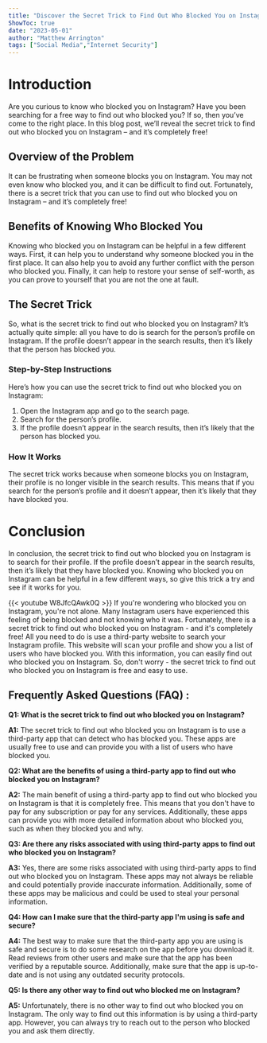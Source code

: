```yaml
---
title: "Discover the Secret Trick to Find Out Who Blocked You on Instagram - and It's Completely Free!"
ShowToc: true 
date: "2023-05-01"
author: "Matthew Arrington" 
tags: ["Social Media","Internet Security"]
---
```

# Introduction

Are you curious to know who blocked you on Instagram? Have you been searching for a free way to find out who blocked you? If so, then you’ve come to the right place. In this blog post, we’ll reveal the secret trick to find out who blocked you on Instagram – and it’s completely free!

## Overview of the Problem

It can be frustrating when someone blocks you on Instagram. You may not even know who blocked you, and it can be difficult to find out. Fortunately, there is a secret trick that you can use to find out who blocked you on Instagram – and it’s completely free!

## Benefits of Knowing Who Blocked You

Knowing who blocked you on Instagram can be helpful in a few different ways. First, it can help you to understand why someone blocked you in the first place. It can also help you to avoid any further conflict with the person who blocked you. Finally, it can help to restore your sense of self-worth, as you can prove to yourself that you are not the one at fault.

## The Secret Trick

So, what is the secret trick to find out who blocked you on Instagram? It’s actually quite simple: all you have to do is search for the person’s profile on Instagram. If the profile doesn’t appear in the search results, then it’s likely that the person has blocked you.

### Step-by-Step Instructions

Here’s how you can use the secret trick to find out who blocked you on Instagram:

1. Open the Instagram app and go to the search page.
2. Search for the person’s profile.
3. If the profile doesn’t appear in the search results, then it’s likely that the person has blocked you.

### How It Works

The secret trick works because when someone blocks you on Instagram, their profile is no longer visible in the search results. This means that if you search for the person’s profile and it doesn’t appear, then it’s likely that they have blocked you.

# Conclusion

In conclusion, the secret trick to find out who blocked you on Instagram is to search for their profile. If the profile doesn’t appear in the search results, then it’s likely that they have blocked you. Knowing who blocked you on Instagram can be helpful in a few different ways, so give this trick a try and see if it works for you.

{{< youtube W8JfcQAwk0Q >}} 
If you're wondering who blocked you on Instagram, you're not alone. Many Instagram users have experienced this feeling of being blocked and not knowing who it was. Fortunately, there is a secret trick to find out who blocked you on Instagram - and it's completely free! All you need to do is use a third-party website to search your Instagram profile. This website will scan your profile and show you a list of users who have blocked you. With this information, you can easily find out who blocked you on Instagram. So, don't worry - the secret trick to find out who blocked you on Instagram is free and easy to use.

## Frequently Asked Questions (FAQ) :
**Q1: What is the secret trick to find out who blocked you on Instagram?**

**A1:** The secret trick to find out who blocked you on Instagram is to use a third-party app that can detect who has blocked you. These apps are usually free to use and can provide you with a list of users who have blocked you.

**Q2: What are the benefits of using a third-party app to find out who blocked you on Instagram?**

**A2:** The main benefit of using a third-party app to find out who blocked you on Instagram is that it is completely free. This means that you don't have to pay for any subscription or pay for any services. Additionally, these apps can provide you with more detailed information about who blocked you, such as when they blocked you and why.

**Q3: Are there any risks associated with using third-party apps to find out who blocked you on Instagram?**

**A3:** Yes, there are some risks associated with using third-party apps to find out who blocked you on Instagram. These apps may not always be reliable and could potentially provide inaccurate information. Additionally, some of these apps may be malicious and could be used to steal your personal information.

**Q4: How can I make sure that the third-party app I'm using is safe and secure?**

**A4:** The best way to make sure that the third-party app you are using is safe and secure is to do some research on the app before you download it. Read reviews from other users and make sure that the app has been verified by a reputable source. Additionally, make sure that the app is up-to-date and is not using any outdated security protocols.

**Q5: Is there any other way to find out who blocked me on Instagram?**

**A5:** Unfortunately, there is no other way to find out who blocked you on Instagram. The only way to find out this information is by using a third-party app. However, you can always try to reach out to the person who blocked you and ask them directly.


